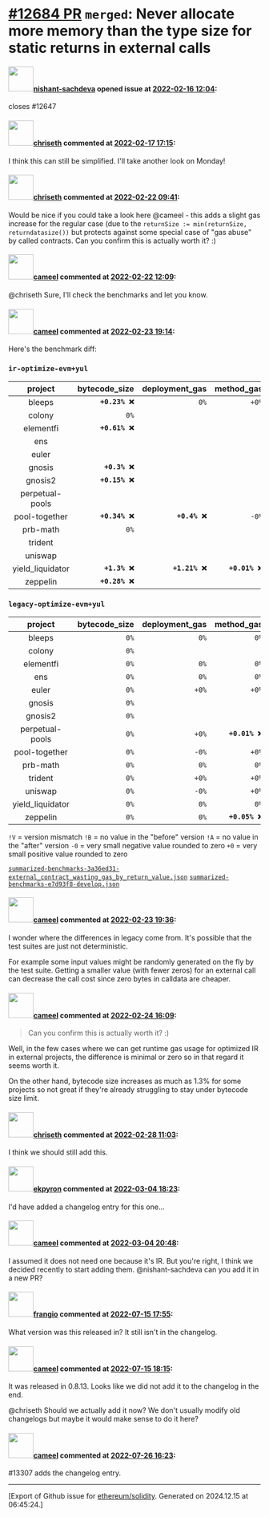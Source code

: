 # [\#12684 PR](https://github.com/ethereum/solidity/pull/12684) `merged`: Never allocate more memory than the type size for static returns in external calls

#### <img src="https://avatars.githubusercontent.com/u/32475507?u=895c6be4eeeac762d78821aa931cc9b6ac8a78d1&v=4" width="50">[nishant-sachdeva](https://github.com/nishant-sachdeva) opened issue at [2022-02-16 12:04](https://github.com/ethereum/solidity/pull/12684):

closes #12647 

#### <img src="https://avatars.githubusercontent.com/u/9073706?v=4" width="50">[chriseth](https://github.com/chriseth) commented at [2022-02-17 17:15](https://github.com/ethereum/solidity/pull/12684#issuecomment-1043204578):

I think this can still be simplified. I'll take another look on Monday!

#### <img src="https://avatars.githubusercontent.com/u/9073706?v=4" width="50">[chriseth](https://github.com/chriseth) commented at [2022-02-22 09:41](https://github.com/ethereum/solidity/pull/12684#issuecomment-1047605111):

Would be nice if you could take a look here @cameel  - this adds a slight gas increase for the regular case (due to the `returnSize := min(returnSize, returndatasize())` but protects against some special case of "gas abuse" by called contracts. Can you confirm this is actually worth it? :)

#### <img src="https://avatars.githubusercontent.com/u/137030?v=4" width="50">[cameel](https://github.com/cameel) commented at [2022-02-22 12:09](https://github.com/ethereum/solidity/pull/12684#issuecomment-1047732131):

@chriseth Sure, I'll check the benchmarks and let you know.

#### <img src="https://avatars.githubusercontent.com/u/137030?v=4" width="50">[cameel](https://github.com/cameel) commented at [2022-02-23 19:14](https://github.com/ethereum/solidity/pull/12684#issuecomment-1049124058):

Here's the benchmark diff:

### `ir-optimize-evm+yul`
|          project |  bytecode_size | deployment_gas |     method_gas |
|:----------------:|---------------:|---------------:|---------------:|
|           bleeps | **`+0.23% ❌`** |           `0%` |          `+0%` |
|           colony |           `0%` |                |                |
|        elementfi | **`+0.61% ❌`** |                |                |
|              ens |                |                |                |
|            euler |                |                |                |
|           gnosis |  **`+0.3% ❌`** |                |                |
|          gnosis2 | **`+0.15% ❌`** |                |                |
|  perpetual-pools |                |                |                |
|    pool-together | **`+0.34% ❌`** |  **`+0.4% ❌`** |          `-0%` |
|         prb-math |           `0%` |                |                |
|          trident |                |                |                |
|          uniswap |                |                |                |
| yield_liquidator |  **`+1.3% ❌`** | **`+1.21% ❌`** | **`+0.01% ❌`** |
|         zeppelin | **`+0.28% ❌`** |                |                |        |               |

### `legacy-optimize-evm+yul`
|          project | bytecode_size | deployment_gas |     method_gas |
|:----------------:|--------------:|---------------:|---------------:|
|           bleeps |          `0%` |           `0%` |           `0%` |
|           colony |          `0%` |                |                |
|        elementfi |          `0%` |           `0%` |           `0%` |
|              ens |          `0%` |           `0%` |           `0%` |
|            euler |          `0%` |          `+0%` |          `+0%` |
|           gnosis |          `0%` |                |                |
|          gnosis2 |          `0%` |                |                |
|  perpetual-pools |          `0%` |          `+0%` | **`+0.01% ❌`** |
|    pool-together |          `0%` |          `-0%` |          `+0%` |
|         prb-math |          `0%` |           `0%` |           `0%` |
|          trident |          `0%` |          `+0%` |          `+0%` |
|          uniswap |          `0%` |          `-0%` |          `+0%` |
| yield_liquidator |          `0%` |           `0%` |           `0%` |
|         zeppelin |          `0%` |           `0%` | **`+0.05% ❌`** |

`!V` = version mismatch
`!B` = no value in the "before" version
`!A` = no value in the "after" version
`-0` = very small negative value rounded to zero
`+0` = very small positive value rounded to zero

[`summarized-benchmarks-3a36ed31-external_contract_wasting_gas_by_return_value.json`](https://github.com/ethereum/solidity/files/8127145/summarized-benchmarks-3a36ed31-external_contract_wasting_gas_by_return_value.json.txt)
[`summarized-benchmarks-e7d93f8-develop.json`](https://github.com/ethereum/solidity/files/8127146/summarized-benchmarks-e7d93f8-develop.json.txt)

#### <img src="https://avatars.githubusercontent.com/u/137030?v=4" width="50">[cameel](https://github.com/cameel) commented at [2022-02-23 19:36](https://github.com/ethereum/solidity/pull/12684#issuecomment-1049142055):

I wonder where the differences in legacy come from. It's possible that the test suites are just not deterministic.

For example some input values might be randomly generated on the fly by the test suite. Getting a smaller value (with fewer zeros) for an external call can decrease the call cost since zero bytes in calldata are cheaper.

#### <img src="https://avatars.githubusercontent.com/u/137030?v=4" width="50">[cameel](https://github.com/cameel) commented at [2022-02-24 16:09](https://github.com/ethereum/solidity/pull/12684#issuecomment-1050015504):

> Can you confirm this is actually worth it? :)

Well, in the few cases where we can get runtime gas usage for optimized IR in external projects, the difference is minimal or zero so in that regard it seems worth it.

On the other hand, bytecode size increases as much as 1.3% for some projects so not great if they're already struggling to stay under bytecode size limit.

#### <img src="https://avatars.githubusercontent.com/u/9073706?v=4" width="50">[chriseth](https://github.com/chriseth) commented at [2022-02-28 11:03](https://github.com/ethereum/solidity/pull/12684#issuecomment-1054138973):

I think we should still add this.

#### <img src="https://avatars.githubusercontent.com/u/1347491?v=4" width="50">[ekpyron](https://github.com/ekpyron) commented at [2022-03-04 18:23](https://github.com/ethereum/solidity/pull/12684#issuecomment-1059410179):

I'd have added a changelog entry for this one...

#### <img src="https://avatars.githubusercontent.com/u/137030?v=4" width="50">[cameel](https://github.com/cameel) commented at [2022-03-04 20:48](https://github.com/ethereum/solidity/pull/12684#issuecomment-1059519853):

I assumed it does not need one because it's IR. But you're right, I think we decided recently to start adding them. @nishant-sachdeva can you add it in a new PR?

#### <img src="https://avatars.githubusercontent.com/u/481465?v=4" width="50">[frangio](https://github.com/frangio) commented at [2022-07-15 17:55](https://github.com/ethereum/solidity/pull/12684#issuecomment-1185771667):

What version was this released in? It still isn't in the changelog.

#### <img src="https://avatars.githubusercontent.com/u/137030?v=4" width="50">[cameel](https://github.com/cameel) commented at [2022-07-15 18:15](https://github.com/ethereum/solidity/pull/12684#issuecomment-1185786426):

It was released in 0.8.13. Looks like we did not add it to the changelog in the end.

@chriseth Should we actually add it now? We don't usually modify old changelogs but maybe it would make sense to do it here?

#### <img src="https://avatars.githubusercontent.com/u/137030?v=4" width="50">[cameel](https://github.com/cameel) commented at [2022-07-26 16:23](https://github.com/ethereum/solidity/pull/12684#issuecomment-1195701301):

#13307 adds the changelog entry.


-------------------------------------------------------------------------------



[Export of Github issue for [ethereum/solidity](https://github.com/ethereum/solidity). Generated on 2024.12.15 at 06:45:24.]
